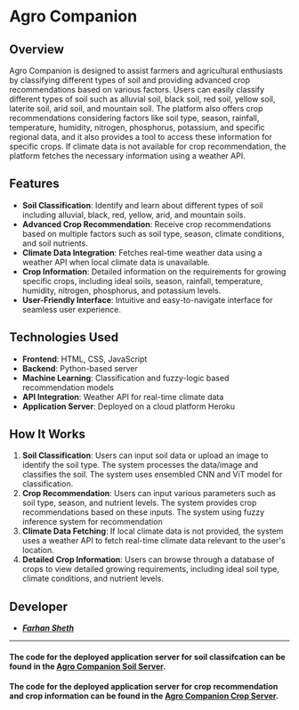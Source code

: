 # Agro Companion

## Overview

Agro Companion is designed to assist farmers and agricultural enthusiasts by classifying different types of soil and providing advanced crop recommendations based on various factors. Users can easily classify different types of soil such as alluvial soil, black soil, red soil, yellow soil, laterite soil, arid soil, and mountain soil. The platform also offers crop recommendations considering factors like soil type, season, rainfall, temperature, humidity, nitrogen, phosphorus, potassium, and specific regional data, and it also provides a tool to access these information for specific crops. If climate data is not available for crop recommendation, the platform fetches the necessary information using a weather API.

## Features

- **Soil Classification**: Identify and learn about different types of soil including alluvial, black, red, yellow, arid, and mountain soils.
- **Advanced Crop Recommendation**: Receive crop recommendations based on multiple factors such as soil type, season, climate conditions, and soil nutrients.
- **Climate Data Integration**: Fetches real-time weather data using a weather API when local climate data is unavailable.
- **Crop Information**: Detailed information on the requirements for growing specific crops, including ideal soils, season, rainfall, temperature, humidity, nitrogen, phosphorus, and potassium levels.
- **User-Friendly Interface**: Intuitive and easy-to-navigate interface for seamless user experience.

## Technologies Used

- **Frontend**: HTML, CSS, JavaScript
- **Backend**: Python-based server
- **Machine Learning**: Classification and fuzzy-logic based recommendation models
- **API Integration**: Weather API for real-time climate data
- **Application Server**: Deployed on a cloud platform Heroku

## How It Works

1. **Soil Classification**: Users can input soil data or upload an image to identify the soil type. The system processes the data/image and classifies the soil. The system uses ensembled CNN and ViT model for classification.
2. **Crop Recommendation**: Users can input various parameters such as soil type, season, and nutrient levels. The system provides crop recommendations based on these inputs. The system using fuzzy inference system for recommendation
3. **Climate Data Fetching**: If local climate data is not provided, the system uses a weather API to fetch real-time climate data relevant to the user's location.
4. **Detailed Crop Information**: Users can browse through a database of crops to view detailed growing requirements, including ideal soil type, climate conditions, and nutrient levels.

## Developer
- ***[Farhan Sheth](https://www.linkedin.com/in/farhan-sheth/)***

----

#### The code for the deployed application server for soil classifcation can be found in the [Agro Companion Soil Server](https://github.com/Phantom-fs/Agro-Companion-Soil-Application-Server).
#### The code for the deployed application server for crop recommendation and crop information can be found in the [Agro Companion Crop Server](https://github.com/Phantom-fs/Agro-Companion-Crop-Application-Server). 